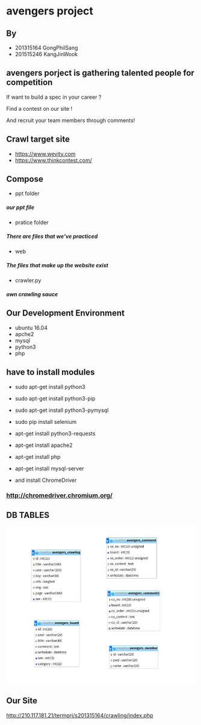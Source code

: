 # avengers project
## By
- 201315164 GongPhilSang 
- 201515246 KangJinWook 
## avengers porject is gathering talented people  for competition
If want to build a spec in your career ?

Find a contest on our site !

And recruit your team members through comments!

## Crawl target site
- https://www.wevity.com
- https://www.thinkcontest.com/


## Compose
- ppt folder
##### our ppt file
- pratice folder
##### There are files that we've practiced
- web
##### The files that make up the website exist
- crawler.py
##### own crawling sauce

## Our Development Environment
- ubuntu 16.04
- apche2
- mysql
- python3
- php

## have to install modules

- sudo apt-get install python3
- sudo apt-get install python3-pip
- sudo apt-get install python3-pymysql
- sudo pip install selenium

- apt-get install python3-requests
- apt-get install apache2
- apt-get install php
- apt-get install mysql-server

- and install ChromeDriver 
### http://chromedriver.chromium.org/


## DB TABLES

![screenshot_20171221-151714](https://raw.githubusercontent.com/gofeel8/avengers/master/pratice/DBtables.png)

## Our Site
http://210.117.181.21/termprj/s201315164/crawling/index.php
